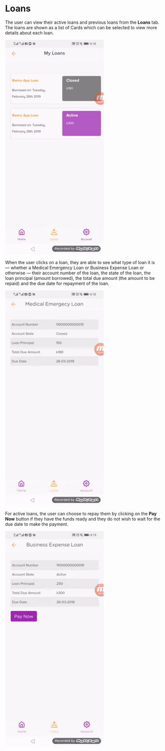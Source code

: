 # Loans

The user can view their active loans and previous loans from the **Loans** tab. The loans are shown as a list of Cards which can be selected to view more details about each loan.

![The Loans Page](screenshots/loans/loans_1.png)

When the user clicks on a loan, they are able to see what type of loan it is — whether a Medical Emergency Loan or Business Expense Loan or otherwise — their account number of the loan, the state of the loan, the loan principal (amount borrowed), the total due amount (the amount to be repaid) and the due date for repayment of the loan.

![Viewing a closed loan](screenshots/loans/loans_2.png)

For active loans, the user can choose to repay them by clicking on the **Pay Now** button if they have the funds ready and they do not wish to wait for the due date to make the payment.

![Viewing an active loan](screenshots/loans/loans_3.png)
